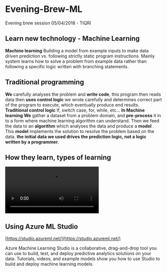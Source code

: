 # Evening-Brew-ML
Evening brew session 05/04/2018 - TIQRI
## Learn new technology - Machine Learning

__Machine learning__
Building a model from example inputs to make data driven prediction vs. following strictly static program instructions. Mainly system learns how to solve a problem from example data rather than following a specific logic written with branching statements.
## Traditional programming
__We__ carefully analyses the problem and __write code__, this program then reads data then __uses control logic__ we wrote carefully and determines correct part of the program to execute, which eventually produce end results.
__Traditional control logic__
If, switch case, for, while, etc…
__In Machine learning__
__We__ gather a dataset from a problem domain, and __pre-process__ it in to a form where machine learning algorithm can understand. Then we feed the data to an __algorithm__ which analyses the data and produce a __model__ . This __model__ implements the solution to resolve the problem based on the data.
__the initial data we used drives the prediction logic, not a logic written by a programmer.__
## How they learn, types of learning
![check the video](https://github.com/rangasurendra/evening-brew-ml/blob/master/files/learining.mp4)

## Using Azure ML Studio
[https://studio.azureml.net/](https://studio.azureml.net/)

Azure Machine Learning Studio is a collaborative, drag-and-drop tool you can use to build, test, and deploy predictive analytics solutions on your data. Tutorials, videos, and example models show you how to use Studio to build and deploy machine learning models.

